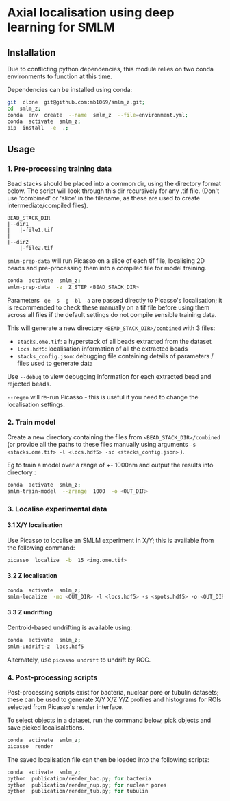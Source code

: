
# Axial localisation using deep learning for SMLM

## Installation

Due to conflicting python dependencies, this module relies on two conda environments to function at this time.

Dependencies can be installed using conda:

```bash
git  clone  git@github.com:mb1069/smlm_z.git;
cd  smlm_z;
conda  env  create  --name  smlm_z  --file=environment.yml;
conda  activate  smlm_z;
pip  install  -e  .;
```

## Usage

### 1. Pre-processing training data

Bead stacks should be placed into a common dir, using the directory format below. The script will look through this dir recursively for any .tif file. (Don't use 'combined' or 'slice' in the filename, as these are used to create intermediate/compiled files).
```
BEAD_STACK_DIR
|--dir1
|   |-file1.tif
|
|--dir2
    |-file2.tif
```
`smlm-prep-data` will run Picasso on a slice of each tif file, localising 2D beads and pre-processing them into a compiled file for model training.

```bash
conda  activate  smlm_z;
smlm-prep-data  -z  Z_STEP <BEAD_STACK_DIR>
```
Parameters `-qe -s -g -bl -a` are passed directly to Picasso's localisation; it is recommended to check these manually on a tif file before using them across all files if the default settings do not compile sensible training data.

This will generate a new directory `<BEAD_STACK_DIR>/combined` with 3 files:

-  `stacks.ome.tif`: a hyperstack of all beads extracted from the dataset
-  `locs.hdf5`: localisation information of all the extracted beads
-  `stacks_config.json`: debugging file containing details of parameters / files used to generate data

  

Use `--debug` to view debugging information for each extracted bead and rejected beads.

`--regen` will re-run Picasso - this is useful if you need to change the localisation settings.

  

### 2. Train model

Create a new directory containing the files from `<BEAD_STACK_DIR>/combined` (or provide all the paths to these files manually using arguments `-s <stacks.ome.tif> -l <locs.hdf5> -sc <stacks_config.json>` ).

Eg to train a model over a range of +- 1000nm and output the results into directory <OUTDIR>:
```bash
conda  activate  smlm_z;
smlm-train-model  --zrange  1000  -o <OUT_DIR>
```

### 3. Localise experimental data

#### 3.1 X/Y localisation

Use Picasso to localise an SMLM experiment in X/Y; this is available from the following command:

```bash
picasso  localize  -b  15 <img.ome.tif>
```
#### 3.2 Z localisation

```bash
conda  activate  smlm_z;
smlm-localize  -mo <OUT_DIR> -l <locs.hdf5> -s <spots.hdf5> -o <OUT_DIR>/out
```


#### 3.3 Z undrifting

Centroid-based undrifting is available using:

```bash
conda  activate  smlm_z;
smlm-undrift-z  locs.hdf5
```

Alternately, use `picasso undrift` to undrift by RCC.

  

### 4. Post-processing scripts

Post-processing scripts exist for bacteria, nuclear pore or tubulin datasets; these can be used to generate X/Y X/Z Y/Z profiles and histograms for ROIs selected from Picasso's render interface.

  

To select objects in a dataset, run the command below, pick objects and save picked localisalations.

```bash
conda  activate  smlm_z;
picasso  render
```

The saved localisation file can then be loaded into the following scripts:

  

```bash
conda  activate  smlm_z;
python  publication/render_bac.py; for bacteria
python  publication/render_nup.py; for nuclear pores
python  publication/render_tub.py; for tubulin
```

